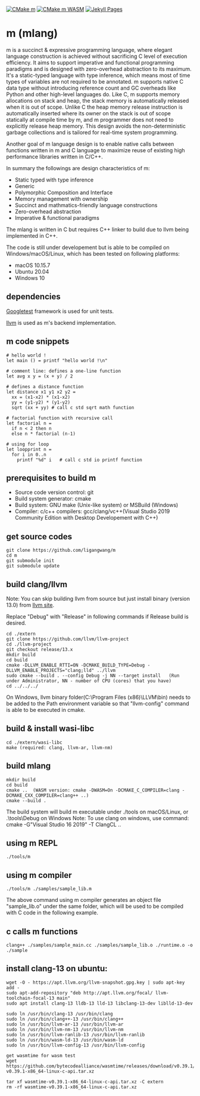 [![CMake m](https://github.com/ligangwang/m/actions/workflows/cmake-app.yml/badge.svg)](https://github.com/ligangwang/m/actions/workflows/cmake-app.yml) [![CMake m WASM](https://github.com/ligangwang/m/actions/workflows/cmake-wasm.yml/badge.svg)](https://github.com/ligangwang/m/actions/workflows/cmake-wasm.yml) [![Jekyll Pages](https://github.com/ligangwang/m/actions/workflows/github-pages.yml/badge.svg)](https://github.com/ligangwang/m/actions/workflows/github-pages.yml)

# m (mlang)
m is a succinct & expressive programming language, where elegant language construction is achieved without sacrificing C level of execution efficiency. It aims to support imperative and functional programming paradigms and is designed with zero-overhead abstraction to its maximum. It's a static-typed language with type inference, which means most of time types of variables are not required to be annotated. m supports native C data type without introducing reference count and GC overheads like Python and other high-level languages do. Like C, m supports memory allocations on stack and heap, the stack memory is automatically released when it is out of scope. Unlike C the heap memory release instruction is automatically inserted where its owner on the stack is out of scope statically at compile time by m, and m programmer does not need to explicitly release heap memory. This design avoids the non-deterministic garbage collections and is tailored for real-time system programming.

Another goal of m language design is to enable native calls between functions written in m and C language to maximize reuse of existing high performance libraries written in C/C++.

In summary the followings are design characteristics of m:
* Static typed with type inference
* Generic
* Polymorphic Composition and Interface
* Memory management with ownership
* Succinct and mathmatics-friendly language constructions
* Zero-overhead abstraction
* Imperative & functional paradigms


The mlang is written in C but requires C++ linker to build due to llvm being implemented in C++. 

The code is still under developement but is able to be compiled on Windows/macOS/Linux, which has been tested on following platforms:
* macOS 10.15.7
* Ubuntu 20.04
* Windows 10


## dependencies

[Googletest](https://github.com/google/googletest) framework is used for unit tests.

[llvm](https://github.com/llvm/llvm-project) is used as m's backend implementation.

## m code snippets
```
# hello world !
let main () = printf "hello world !\n"

# comment line: defines a one-line function
let avg x y = (x + y) / 2

# defines a distance function
let distance x1 y1 x2 y2 = 
  xx = (x1-x2) * (x1-x2)
  yy = (y1-y2) * (y1-y2)
  sqrt (xx + yy) # call c std sqrt math function

# factorial function with recursive call
let factorial n = 
  if n < 2 then n
  else n * factorial (n-1)

# using for loop
let loopprint n = 
  for i in 0..n
    printf "%d" i   # call c std io printf function
```

## prerequisites to build m
* Source code version control: git
* Build system generator: cmake
* Build system: GNU make (Unix-like system) or MSBuild (Windows)
* Compiler: c/c++ compilers: gcc/clang/vc++(Visual Studio 2019 Community Edition with Desktop Developement with C++) 

## get source codes
```
git clone https://github.com/ligangwang/m
cd m
git submodule init
git submodule update
```

## build clang/llvm
Note: You can skip building llvm from source but just install binary (version 13.0) from [llvm site](https://releases.llvm.org/). 

Replace "Debug" with "Release" in following commands if Release build is desired.
```
cd ./extern
git clone https://github.com/llvm/llvm-project
cd ./llvm-project
git checkout release/13.x
mkdir build
cd build
cmake -DLLVM_ENABLE_RTTI=ON -DCMAKE_BUILD_TYPE=Debug -DLLVM_ENABLE_PROJECTS="clang;lld" ../llvm
sudo cmake --build . --config Debug -j NN --target install   (Run under Administrator, NN - number of CPU (cores) that you have)
cd ../../../
```
On Windows, llvm binary folder(C:\Program Files (x86)\LLVM\bin) needs to be added to the Path environment variable so that "llvm-config" command is able to be executed in cmake. 

## build & install wasi-libc
```
cd ./extern/wasi-libc
make (required: clang, llvm-ar, llvm-nm)
```

## build mlang
```
mkdir build
cd build
cmake ..  (WASM version: cmake -DWASM=On -DCMAKE_C_COMPILER=clang -DCMAKE_CXX_COMPILER=clang++ ..)
cmake --build .
```
The build system will build m executable under ./tools on macOS/Linux, or .\tools\Debug on Windows
Note: To use clang on windows, use command: cmake -G"Visual Studio 16 2019" -T ClangCL ..

## using m REPL
```
./tools/m
```

## using m compiler
```
./tools/m ./samples/sample_lib.m
```
The above command using m compiler generates an object file "sample_lib.o" under the same folder, which will be used to be compiled with C code in the following example.

## c calls m functions
```
clang++ ./samples/sample_main.cc ./samples/sample_lib.o ./runtime.o -o ./sample
```

## install clang-13 on ubuntu:
```
wget -O - https://apt.llvm.org/llvm-snapshot.gpg.key | sudo apt-key add -
sudo apt-add-repository "deb http://apt.llvm.org/focal/ llvm-toolchain-focal-13 main"
sudo apt install clang-13 lldb-13 lld-13 libclang-13-dev liblld-13-dev

sudo ln /usr/bin/clang-13 /usr/bin/clang
sudo ln /usr/bin/clang++-13 /usr/bin/clang++
sudo ln /usr/bin/llvm-ar-13 /usr/bin/llvm-ar
sudo ln /usr/bin/llvm-nm-13 /usr/bin/llvm-nm
sudo ln /usr/bin/llvm-ranlib-13 /usr/bin/llvm-ranlib
sudo ln /usr/bin/wasm-ld-13 /usr/bin/wasm-ld
sudo ln /usr/bin/llvm-config-13 /usr/bin/llvm-config

get wasmtime for wasm test
wget https://github.com/bytecodealliance/wasmtime/releases/download/v0.39.1/wasmtime-v0.39.1-x86_64-linux-c-api.tar.xz

tar xf wasmtime-v0.39.1-x86_64-linux-c-api.tar.xz -C extern
rm -rf wasmtime-v0.39.1-x86_64-linux-c-api.tar.xz
```